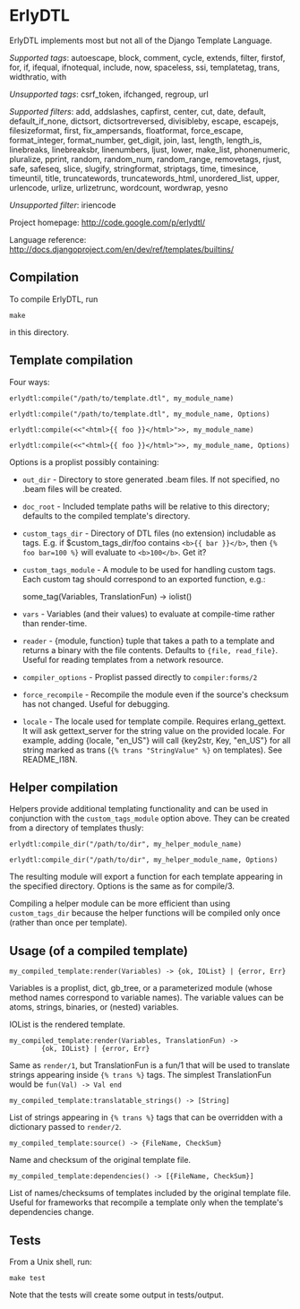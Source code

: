 ErlyDTL
=======

ErlyDTL implements most but not all of the Django Template Language.

*Supported tags*: autoescape, block, comment, cycle, extends, filter, firstof, for, if, ifequal, ifnotequal, include, now, spaceless, ssi, templatetag, trans, widthratio, with

_Unsupported tags_: csrf_token, ifchanged, regroup, url

*Supported filters*: add, addslashes, capfirst, center, cut, date, default, default_if_none, dictsort, dictsortreversed, divisibleby, escape, escapejs, filesizeformat, first, fix_ampersands, floatformat, force_escape, format_integer, format_number, get_digit, join, last, length, length_is, linebreaks, linebreaksbr, linenumbers, ljust, lower, make_list, phonenumeric, pluralize, pprint, random, random_num, random_range, removetags, rjust, safe, safeseq, slice, slugify, stringformat, striptags, time, timesince, timeuntil, title, truncatewords, truncatewords_html, unordered_list, upper, urlencode, urlize, urlizetrunc, wordcount, wordwrap, yesno

_Unsupported filter_: iriencode

Project homepage: <http://code.google.com/p/erlydtl/>

Language reference: <http://docs.djangoproject.com/en/dev/ref/templates/builtins/>


Compilation
-----------

To compile ErlyDTL, run 

    make
    
in this directory.


Template compilation
--------------------

Four ways:

    erlydtl:compile("/path/to/template.dtl", my_module_name)

    erlydtl:compile("/path/to/template.dtl", my_module_name, Options)

    erlydtl:compile(<<"<html>{{ foo }}</html>">>, my_module_name)

    erlydtl:compile(<<"<html>{{ foo }}</html>">>, my_module_name, Options)

Options is a proplist possibly containing:

* `out_dir` - Directory to store generated .beam files. If not specified, no
.beam files will be created.

* `doc_root` - Included template paths will be relative to this directory;
defaults to the compiled template's directory.

* `custom_tags_dir` - Directory of DTL files (no extension) includable as tags.
E.g. if $custom_tags_dir/foo contains `<b>{{ bar }}</b>`, then `{% foo bar=100 %}` 
will evaluate to `<b>100</b>`. Get it?

* `custom_tags_module` - A module to be used for handling custom tags. Each custom
tag should correspond to an exported function, e.g.: 

    some_tag(Variables, TranslationFun) -> iolist()

* `vars` - Variables (and their values) to evaluate at compile-time rather than
render-time. 

* `reader` - {module, function} tuple that takes a path to a template and returns
a binary with the file contents. Defaults to `{file, read_file}`. Useful
for reading templates from a network resource.

* `compiler_options` - Proplist passed directly to `compiler:forms/2`

* `force_recompile` - Recompile the module even if the source's checksum has not
changed. Useful for debugging.

* `locale` - The locale used for template compile. Requires erlang_gettext. It
will ask gettext_server for the string value on the provided locale.
For example, adding {locale, "en_US"} will call {key2str, Key, "en_US"}
for all string marked as trans (`{% trans "StringValue" %}` on templates).
See README_I18N.


Helper compilation
------------------

Helpers provide additional templating functionality and can be used in
conjunction with the `custom_tags_module` option above. They can be created
from a directory of templates thusly:

    erlydtl:compile_dir("/path/to/dir", my_helper_module_name)
    
    erlydtl:compile_dir("/path/to/dir", my_helper_module_name, Options)

The resulting module will export a function for each template appearing
in the specified directory. Options is the same as for compile/3.

Compiling a helper module can be more efficient than using `custom_tags_dir`
because the helper functions will be compiled only once (rather than once
per template).


Usage (of a compiled template)
------------------------------ 

    my_compiled_template:render(Variables) -> {ok, IOList} | {error, Err}

Variables is a proplist, dict, gb_tree, or a parameterized module
(whose method names correspond to variable names). The variable 
values can be atoms, strings, binaries, or (nested) variables.

IOList is the rendered template.

    my_compiled_template:render(Variables, TranslationFun) -> 
            {ok, IOList} | {error, Err}

Same as `render/1`, but TranslationFun is a fun/1 that will be used to 
translate strings appearing inside `{% trans %}` tags. The simplest
TranslationFun would be `fun(Val) -> Val end`

    my_compiled_template:translatable_strings() -> [String]

List of strings appearing in `{% trans %}` tags that can be overridden 
with a dictionary passed to `render/2`.

    my_compiled_template:source() -> {FileName, CheckSum}

Name and checksum of the original template file.

    my_compiled_template:dependencies() -> [{FileName, CheckSum}]

List of names/checksums of templates included by the original template
file. Useful for frameworks that recompile a template only when the
template's dependencies change.


Tests
-----

From a Unix shell, run:

    make test

Note that the tests will create some output in tests/output.
